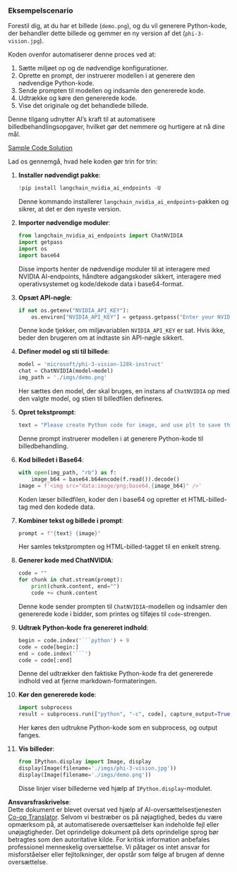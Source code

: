 <!--
CO_OP_TRANSLATOR_METADATA:
{
  "original_hash": "a8de701a2f1eb12b1f82432288d709cf",
  "translation_date": "2025-07-17T04:56:33+00:00",
  "source_file": "md/02.Application/04.Vision/Phi3/E2E_Nvidia_NIM_Vision.md",
  "language_code": "da"
}
-->
### Eksempelscenario

Forestil dig, at du har et billede (`demo.png`), og du vil generere Python-kode, der behandler dette billede og gemmer en ny version af det (`phi-3-vision.jpg`).

Koden ovenfor automatiserer denne proces ved at:

1. Sætte miljøet op og de nødvendige konfigurationer.
2. Oprette en prompt, der instruerer modellen i at generere den nødvendige Python-kode.
3. Sende prompten til modellen og indsamle den genererede kode.
4. Udtrække og køre den genererede kode.
5. Vise det originale og det behandlede billede.

Denne tilgang udnytter AI’s kraft til at automatisere billedbehandlingsopgaver, hvilket gør det nemmere og hurtigere at nå dine mål.

[Sample Code Solution](../../../../../../code/06.E2E/E2E_Nvidia_NIM_Phi3_Vision.ipynb)

Lad os gennemgå, hvad hele koden gør trin for trin:

1. **Installer nødvendigt pakke**:  
    ```python
    !pip install langchain_nvidia_ai_endpoints -U
    ```  
    Denne kommando installerer `langchain_nvidia_ai_endpoints`-pakken og sikrer, at det er den nyeste version.

2. **Importer nødvendige moduler**:  
    ```python
    from langchain_nvidia_ai_endpoints import ChatNVIDIA
    import getpass
    import os
    import base64
    ```  
    Disse imports henter de nødvendige moduler til at interagere med NVIDIA AI-endpoints, håndtere adgangskoder sikkert, interagere med operativsystemet og kode/dekode data i base64-format.

3. **Opsæt API-nøgle**:  
    ```python
    if not os.getenv("NVIDIA_API_KEY"):
        os.environ["NVIDIA_API_KEY"] = getpass.getpass("Enter your NVIDIA API key: ")
    ```  
    Denne kode tjekker, om miljøvariablen `NVIDIA_API_KEY` er sat. Hvis ikke, beder den brugeren om at indtaste sin API-nøgle sikkert.

4. **Definer model og sti til billede**:  
    ```python
    model = 'microsoft/phi-3-vision-128k-instruct'
    chat = ChatNVIDIA(model=model)
    img_path = './imgs/demo.png'
    ```  
    Her sættes den model, der skal bruges, en instans af `ChatNVIDIA` op med den valgte model, og stien til billedfilen defineres.

5. **Opret tekstprompt**:  
    ```python
    text = "Please create Python code for image, and use plt to save the new picture under imgs/ and name it phi-3-vision.jpg."
    ```  
    Denne prompt instruerer modellen i at generere Python-kode til billedbehandling.

6. **Kod billedet i Base64**:  
    ```python
    with open(img_path, "rb") as f:
        image_b64 = base64.b64encode(f.read()).decode()
    image = f'<img src="data:image/png;base64,{image_b64}" />'
    ```  
    Koden læser billedfilen, koder den i base64 og opretter et HTML-billed-tag med den kodede data.

7. **Kombiner tekst og billede i prompt**:  
    ```python
    prompt = f"{text} {image}"
    ```  
    Her samles tekstprompten og HTML-billed-tagget til en enkelt streng.

8. **Generer kode med ChatNVIDIA**:  
    ```python
    code = ""
    for chunk in chat.stream(prompt):
        print(chunk.content, end="")
        code += chunk.content
    ```  
    Denne kode sender prompten til `ChatNVIDIA`-modellen og indsamler den genererede kode i bidder, som printes og tilføjes til `code`-strengen.

9. **Udtræk Python-kode fra genereret indhold**:  
    ```python
    begin = code.index('```python') + 9  
    code = code[begin:]  
    end = code.index('```')
    code = code[:end]
    ```  
    Denne del udtrækker den faktiske Python-kode fra det genererede indhold ved at fjerne markdown-formateringen.

10. **Kør den genererede kode**:  
    ```python
    import subprocess
    result = subprocess.run(["python", "-c", code], capture_output=True)
    ```  
    Her køres den udtrukne Python-kode som en subprocess, og output fanges.

11. **Vis billeder**:  
    ```python
    from IPython.display import Image, display
    display(Image(filename='./imgs/phi-3-vision.jpg'))
    display(Image(filename='./imgs/demo.png'))
    ```  
    Disse linjer viser billederne ved hjælp af `IPython.display`-modulet.

**Ansvarsfraskrivelse**:  
Dette dokument er blevet oversat ved hjælp af AI-oversættelsestjenesten [Co-op Translator](https://github.com/Azure/co-op-translator). Selvom vi bestræber os på nøjagtighed, bedes du være opmærksom på, at automatiserede oversættelser kan indeholde fejl eller unøjagtigheder. Det oprindelige dokument på dets oprindelige sprog bør betragtes som den autoritative kilde. For kritisk information anbefales professionel menneskelig oversættelse. Vi påtager os intet ansvar for misforståelser eller fejltolkninger, der opstår som følge af brugen af denne oversættelse.